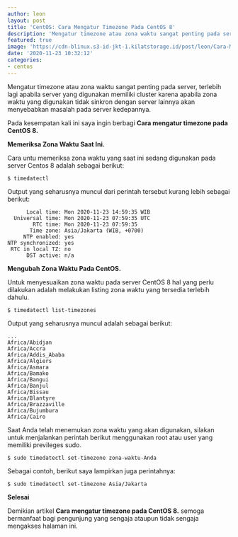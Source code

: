 ```yaml
---
author: leon
layout: post
title: 'CentOS: Cara Mengatur Timezone Pada CentOS 8'
description: 'Mengatur timezone atau zona waktu sangat penting pada server, terlebih lagi apabila server yang digunakan memiliki cluster karena apabila zona waktu yang digunakan tidak sinkron dengan server lainnya akan menyebabkan masalah pada server kedepannya'
featured: true
image: 'https://cdn-blinux.s3-id-jkt-1.kilatstorage.id/post/leon/Cara-Mengatur-Timezone-Pada-CentOS%208.png'
date: '2020-11-23 10:32:12'
categories:
- centos
---
```


Mengatur timezone atau zona waktu sangat penting pada server, terlebih lagi apabila server yang digunakan memiliki cluster karena apabila zona waktu yang digunakan tidak sinkron dengan server lainnya akan menyebabkan masalah pada server kedepannya.

Pada kesempatan kali ini saya ingin berbagi **Cara mengatur timezone pada CentOS 8.**

**Memeriksa Zona Waktu Saat Ini.**

Cara untu memeriksa zona waktu yang saat ini sedang digunakan pada server Centos 8 adalah sebagai berikut:

<!--kg-card-begin: markdown-->

    $ timedatectl

<!--kg-card-end: markdown-->

Output yang seharusnya muncul dari perintah tersebut kurang lebih sebagai berikut:

<!--kg-card-begin: markdown-->

          Local time: Mon 2020-11-23 14:59:35 WIB
      Universal time: Mon 2020-11-23 07:59:35 UTC
            RTC time: Mon 2020-11-23 07:59:35
           Time zone: Asia/Jakarta (WIB, +0700)
         NTP enabled: yes
    NTP synchronized: yes
     RTC in local TZ: no
          DST active: n/a

<!--kg-card-end: markdown-->

**Mengubah Zona Waktu Pada CentOS.**

Untuk menyesuaikan zona waktu pada server CentOS 8 hal yang perlu dilakukan adalah melakukan listing zona waktu yang tersedia terlebih dahulu.

<!--kg-card-begin: markdown-->

    $ timedatectl list-timezones

<!--kg-card-end: markdown-->

Output yang seharusnya muncul adalah sebagai berikut:

<!--kg-card-begin: markdown-->

    ...
    Africa/Abidjan
    Africa/Accra
    Africa/Addis_Ababa
    Africa/Algiers
    Africa/Asmara
    Africa/Bamako
    Africa/Bangui
    Africa/Banjul
    Africa/Bissau
    Africa/Blantyre
    Africa/Brazzaville
    Africa/Bujumbura
    Africa/Cairo

<!--kg-card-end: markdown-->

Saat Anda telah menemukan zona waktu yang akan digunakan, silakan untuk menjalankan perintah berikut menggunakan root atau user yang memiliki previleges sudo.

<!--kg-card-begin: html--><script async src="https://pagead2.googlesyndication.com/pagead/js/adsbygoogle.js"></script><ins class="adsbygoogle" style="display:block; text-align:center;" data-ad-layout="in-article" data-ad-format="fluid" data-ad-client="ca-pub-1515372853161377" data-ad-slot="4684565489"></ins><script>
     (adsbygoogle = window.adsbygoogle || []).push({});
</script><!--kg-card-end: html--><!--kg-card-begin: markdown-->

    $ sudo timedatectl set-timezone zona-waktu-Anda

<!--kg-card-end: markdown-->

Sebagai contoh, berikut saya lampirkan juga perintahnya:

<!--kg-card-begin: markdown-->

    $ sudo timedatectl set-timezone Asia/Jakarta

<!--kg-card-end: markdown-->

**Selesai**

Demikian artikel **Cara mengatur timezone pada CentOS 8.** semoga bermanfaat bagi pengunjung yang sengaja ataupun tidak sengaja mengakses halaman ini.

